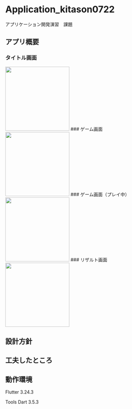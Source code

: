 # Application_kitason0722
アプリケーション開発演習　課題

## アプリ概要
### タイトル画面  
<img src="https://github.com/user-attachments/assets/326739c6-abcd-489e-994b-2ebe917dd143" width="200">
### ゲーム画面  
<img src="https://github.com/user-attachments/assets/0bdf0088-1694-41d1-b9ce-d077e62da575" width="200">
### ゲーム画面（プレイ中）  
<img src="https://github.com/user-attachments/assets/e389e5c3-a375-4a98-9ce7-d09ba6eae723" width="200">
### リザルト画面  
<img src="https://github.com/user-attachments/assets/3d572424-f149-4343-8f4c-24247757176b" width="200">

## 設計方針


## 工夫したところ


## 動作環境
Flutter 3.24.3

Tools Dart 3.5.3
